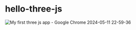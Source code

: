 # hello-three-js

![My first three js app - Google Chrome 2024-05-11 22-59-36](https://github.com/alexander-john/hello-three-js/assets/13820251/46b6904d-bbf9-4e36-bf13-520cba6c5784)
